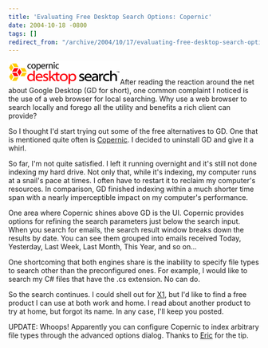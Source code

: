 ```yaml
---
title: 'Evaluating Free Desktop Search Options: Copernic'
date: 2004-10-18 -0800
tags: []
redirect_from: "/archive/2004/10/17/evaluating-free-desktop-search-options-copernic.aspx/"
---
```


![Copernic Logo](/images/copernicLogog.gif)After reading the reaction
around the net about Google Desktop (GD for short), one common complaint
I noticed is the use of a web browser for local searching. Why use a web
browser to search locally and forego all the utility and benefits a rich
client can provide?

So I thought I'd start trying out some of the free alternatives to GD.
One that is mentioned quite often is
[Copernic](http://www.copernic.com/). I decided to uninstall GD and give
it a whirl.

So far, I'm not quite satisfied. I left it running overnight and it's
still not done indexing my hard drive. Not only that, while it's
indexing, my computer runs at a snail's pace at times. I often have to
restart it to reclaim my computer's resources. In comparison, GD
finished indexing within a much shorter time span with a nearly
imperceptible impact on my computer's performance.

One area where Copernic shines above GD is the UI. Copernic provides
options for refining the search parameters just below the search input.
When you search for emails, the search result window breaks down the
results by date. You can see them grouped into emails received Today,
Yesterday, Last Week, Last Month, This Year, and so on...

One shortcoming that both engines share is the inability to specify file
types to search other than the preconfigured ones. For example, I would
like to search my C# files that have the .cs extension. No can do.

So the search continues. I could shell out for [X1](http://www.x1.com/),
but I'd like to find a free product I can use at both work and home. I
read about another product to try at home, but forgot its name. In any
case, I'll keep you posted.

UPDATE: Whoops! Apparently you can configure Copernic to index arbitrary
file types through the advanced options dialog. Thanks to
[Eric](http://www.randomtree.org/eric/techblog/) for the tip.

